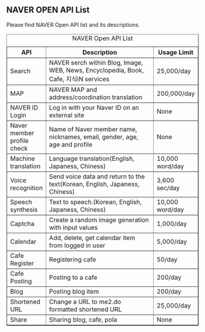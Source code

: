 <html lang="ko">
<head>
    <title>NAVER Developers - API Introduction</title>
</head>
<body>
<div class="con">
    <div class="h_page_area">
        <h2 class="h_page">NAVER OPEN API List</h2>
        <div class="side_menu"></div>
    </div>
    <p class="p_desc">
    Please find NAVER Open API list and its descriptions.
    </p>
    <table border="1" class="tbl_h">
        <caption><span class="blind">NAVER Open API List</span></caption>
        <colgroup>
            <col style="width:15%">
            <col>
            <col style="width:15%">
        </colgrpup>
        <thead>
        <tr>
            <th>API</th>
            <th>Description</th>
            <th>Usage Limit</th>
        </tr>
        </thead>
        <tbody>
        <tr>
            <td class="left">Search</td>
            <td class="left">NAVER serch within Blog, Image, WEB, News, Encyclopedia, Book, Cafe, 지식iN services</td>
            <td class="left">25,000/day</td>
        </tr>
        <tr>
            <td class="left">MAP</td>
            <td class="left">NAVER MAP and address/coordination translation</td>
            <td class="left">200,000/day</td>
        </tr>
        <tr>
            <td class="left">NAVER ID Login</td>
            <td class="left">Log in with your Naver ID on an external site</td>
            <td class="left">None</td>
        </tr>
        <tr>
            <td class="left">Naver member profile check</td>
            <td class="left">Name of Naver member name, nicknames, email, gender, age, age and profile</td>
            <td class="left">None</td>
        </tr>
        <tr>
            <td class="left">Machine translation</td>
            <td class="left">Language translation(English, Japaness, Chiness)</td>
            <td class="left">10,000 word/day</td>
        </tr>
        <tr>
            <td class="left">Voice recognition</td>
            <td class="left">Send voice data and return to the text(Korean, English, Japaness, Chiness)</td>
            <td class="left">3,600 sec/day</td>
        </tr>
        <tr>
            <td class="left">Speech synthesis</td>
            <td class="left">Text to speech.(Korean, English, Japaness, Chiness)</td>
            <td class="left">10,000 word/day</td>
        </tr>
        <tr>
            <td class="left">Captcha</td>
            <td class="left">Create a random image generation with input values</td>
            <td class="left">1,000/day</td>
        </tr>
        <tr>
            <td class="left">Calendar</td>
            <td class="left">Add, delete, get calendar item from logged in user</td>
            <td class="left">5,000/day</td>
        </tr>
        <tr>
            <td class="left">Cafe Register</td>
            <td class="left">Registering cafe</td>
            <td class="left">50/day</td>
        </tr>
        <tr>
            <td class="left">Cafe Posting</td>
            <td class="left">Posting to a cafe</td>
            <td class="left">200/day</td>
        </tr>
        <tr>
            <td class="left">Blog</td>
            <td class="left">Posting blog item</td>
            <td class="left">200/day</td>
        </tr>
        <tr>
            <td class="left">Shortened URL</td>
            <td class="left">Change a URL to me2.do formatted shortened URL</td>
            <td class="left">25,000/day</td>
        </tr>
        <tr>
            <td class="left">Share</td>
            <td class="left">Sharing blog, cafe, pola</td>
            <td class="left">None</td>
        </tr>
        </tbody>
    </table>
</div>
</body>
</html>